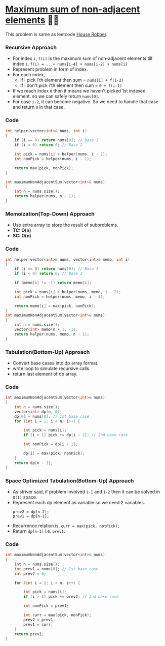 # [Maximum sum of non-adjacent elements](https://www.codingninjas.com/codestudio/problems/maximum-sum-of-non-adjacent-elements_843261?leftPanelTab=0) 🌟🌟

This problem is same as leetcode [House Robber](https://leetcode.com/problems/house-robber/).

### Recursive Approach

-   For index `i`, `f(i)` is the maximum sum of non-adjacent elements till index `i`.
    `f(i) = ...+ nums[i-4] + nums[i-2] + nums[i]`
-   Represent problem in form of index.
-   For each index,
    -   If i pick i'th element then sum = `nums[i] + f(i-2)`
    -   If i don't pick i'th element then sum = `0 + f(i-1)`
-   If we reach index `0` then it means we haven't picked 1st indexed element. so we can safely return `nums[0]`.
-   For case `i-2`, it can become negative. So we need to handle that case and return `0` in that case.

### Code

```cpp
int helper(vector<int>& nums, int i)
{
    if (i == 0) return nums[0]; // Base 1
    if (i < 0) return 0; // Base 2

    int pick = nums[i] + helper(nums, i - 2);
    int nonPick = helper(nums, i - 1);

    return max(pick, nonPick);
}

int maximumNonAdjacentSum(vector<int>& nums)
{
    int n = nums.size();
    return helper(nums, n - 1);
}
```

### Memoization(Top-Down) Approach

-   Use extra array to store the result of subproblems.
-   **TC: O(n)**
-   **SC: O(n)**

### Code

```cpp
int helper(vector<int>& nums, vector<int>& memo, int i)
{
    if (i == 0) return nums[0]; // Base 1
    if (i < 0) return 0; // Base 2

    if (memo[i] != -1) return memo[i];

    int pick = nums[i] + helper(nums, memo, i - 2);
    int nonPick = helper(nums, memo, i - 1);

    return memo[i] = max(pick, nonPick);
}
int maximumNonAdjacentSum(vector<int>& nums)
{
    int n = nums.size();
    vector<int> memo(n + 1, -1);
    return helper(nums, memo, n - 1);
}
```

### Tabulation(Bottom-Up) Approach

-   Convert base cases into dp array format.
-   write loop to simulate recursive calls.
-   return last element of dp array.

### Code

```cpp
int maximumNonAdjacentSum(vector<int>& nums)
{
    int n = nums.size();
    vector<int> dp(n, 0);
    dp[0] = nums[0]; // 1st base case
    for (int i = 1; i < n; i++) {

        int pick = nums[i];
        if (i > 1) pick += dp[i - 2]; // 2nd base case

        int nonPick = dp[i - 1];

        dp[i] = max(pick, nonPick);
    }
    return dp[n - 1];
}
```

### Space Optimized Tabulation(Bottom-Up) Approach

-   As striver said, if problem involved `i-1` and `i-2` then it can be solved in `O(1)` space.
-   Represent each dp element as variable so we need 2 variables.
    ```
    prev2 = dp[n-2];
    prev1 = dp[n-1];
    ```
-   Recurrence relation is, `curr = max(pick, notPick);`
- Return `dp[n-1]` i.e. `prev1`.

### Code

```cpp
int maximumNonAdjacentSum(vector<int>& nums)
{
    int n = nums.size();
    int prev1 = nums[0]; // 1st base case
    int prev2 = 0;

    for (int i = 1; i < n; i++) {

        int pick = nums[i];
        if (i > 1) pick += prev2; // 2nd base case

        int nonPick = prev1;

        int curr = max(pick, nonPick);
        prev2 = prev1;
        prev1 = curr;
    }
    return prev1;
}
```
